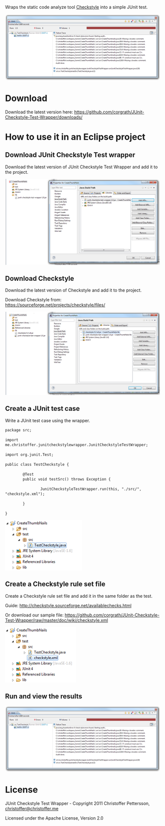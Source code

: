 Wraps the static code analyze tool [Checkstyle](http://checkstyle.sourceforge.net/) into a simple JUnit test. 

![alt text](https://github.com/corgrath/JUnit-Checkstyle-Test-Wrapper/raw/master/doc/wiki/results.png "The JUnit results in Eclipse")

Download
========================================
Download the latest version here:
https://github.com/corgrath/JUnit-Checkstyle-Test-Wrapper/downloads/


How to use it in an Eclipse project
========================================

Download JUnit Checkstyle Test wrapper
----------------------------------------

Download the latest version of JUnit Checkstyle Test Wrapper and add it to the project. 

![alt text](https://github.com/corgrath/JUnit-Checkstyle-Test-Wrapper/raw/master/doc/wiki/install_checkstyle_wrapper.png "Download JUnit-Checkstyle-Test-Wrapper and add it to Eclipse")

Download Checkstyle
----------------------------------------

Download the latest version of Checkstyle and add it to the project.

Download Checkstyle from: https://sourceforge.net/projects/checkstyle/files/ 

![alt text](https://github.com/corgrath/JUnit-Checkstyle-Test-Wrapper/raw/master/doc/wiki/install_checkstyle.png "Download Checkstyle and add it to Eclipse")

Create a JUnit test case
----------------------------------------

Write a JUnit test case using the wrapper.

	package src;
	
	import me.christoffer.junitcheckstylewrapper.JunitCheckstyleTestWrapper;
	
	import org.junit.Test;
	
	public class TestCheckstyle {
	
	        @Test
	        public void testSrc() throws Exception {
	
	                JunitCheckstyleTestWrapper.run(this, "./src/", "checkstyle.xml");
	
	        }
	
	}
		
![alt text](https://github.com/corgrath/JUnit-Checkstyle-Test-Wrapper/raw/master/doc/wiki/eclipse_testcheckstyle.png "Create the JUnit test in Eclipse")

Create a Checkstyle rule set file
----------------------------------------

Create a Checkstyle rule set file and add it in the same folder as the test.

Guide: http://checkstyle.sourceforge.net/availablechecks.html

Or download our sample file: https://github.com/corgrath/JUnit-Checkstyle-Test-Wrapper/raw/master/doc/wiki/checkstyle.xml

![alt text](https://github.com/corgrath/JUnit-Checkstyle-Test-Wrapper/raw/master/doc/wiki/eclipse_checkstyle_xml.png "Create the rule files for Checkstyle")

Run and view the results
----------------------------------------

![alt text](https://github.com/corgrath/JUnit-Checkstyle-Test-Wrapper/raw/master/doc/wiki/results.png "The JUnit results in Eclipse")

License
========================================

JUnit Checkstyle Test Wrapper - Copyright 2011 Christoffer Pettersson, christoffer@christoffer.me

Licensed under the Apache License, Version 2.0